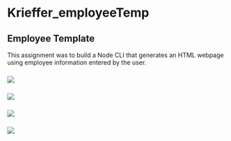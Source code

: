 # Krieffer_employeeTemp

## Employee Template
  This assignment was to build a Node CLI that generates an HTML webpage using employee information entered by the user.

###

![](https://github.com/Krieffer21/Krieffer_employeeTemp/blob/master/images/empl1.gif)

###

![](https://github.com/Krieffer21/Krieffer_employeeTemp/blob/master/images/empl2.gif)

###

![](https://github.com/Krieffer21/Krieffer_employeeTemp/blob/master/images/empl3.gif)

###

![](https://github.com/Krieffer21/Krieffer_employeeTemp/blob/master/images/empl4.gif)
